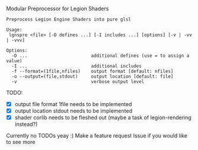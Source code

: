 Modular Preprocessor for Legion Shaders

```
Preprocess Legion Engine Shaders into pure glsl

Usage:
 lgnspre <file> [-D defines ...] [-I includes ...] [options] [-v | -vv | -vvv]

Options:
  -D ...                        additional defines (use = to assign a value)
  -I ...                        additional includes
  -f --format=(1file,nfiles)    output format [default: nfiles]
  -o --output=(file,stdout)     output location [default: file]
  -v                            verbose output level
```

TODO:
- [x] output file format 1file needs to be implemented
- [x] output location stdout needs to be implemented
- [x] shader corlib needs to be fleshed out (maybe a task of legion-rendering instead?)

Currently no TODOs yeay :)
Make a feature request Issue if you would like to see more
